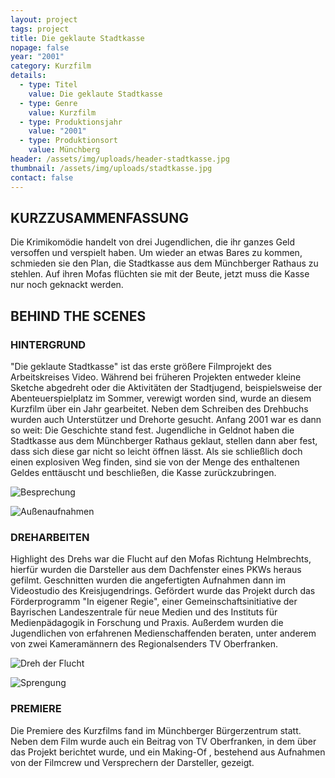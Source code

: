 ```yaml
---
layout: project
tags: project
title: Die geklaute Stadtkasse
nopage: false
year: "2001"
category: Kurzfilm
details:
  - type: Titel
    value: Die geklaute Stadtkasse
  - type: Genre
    value: Kurzfilm
  - type: Produktionsjahr
    value: "2001"
  - type: Produktionsort
    value: Münchberg
header: /assets/img/uploads/header-stadtkasse.jpg
thumbnail: /assets/img/uploads/stadtkasse.jpg
contact: false
---
```

## KURZ­ZUSAMMEN­FASSUNG

Die Krimikomödie handelt von drei Jugendlichen, die ihr ganzes Geld versoffen und verspielt haben. Um wieder an etwas Bares zu kommen, schmieden sie den Plan, die Stadtkasse aus dem Münchberger Rathaus zu stehlen. Auf ihren Mofas flüchten sie mit der Beute, jetzt muss die Kasse nur noch geknackt werden.

## BEHIND THE SCENES

### HINTERGRUND

"Die geklaute Stadtkasse" ist das erste größere Filmprojekt des Arbeitskreises Video. Während bei früheren Projekten entweder kleine Sketche abgedreht oder die Aktivitäten der Stadtjugend, beispielsweise der Abenteuerspielplatz im Sommer, verewigt worden sind, wurde an diesem Kurzfilm über ein Jahr gearbeitet. Neben dem Schreiben des Drehbuchs wurden auch Unterstützer und Drehorte gesucht. Anfang 2001 war es dann so weit: Die Geschichte stand fest. Jugendliche in Geldnot haben die Stadtkasse aus dem Münchberger Rathaus geklaut, stellen dann aber fest, dass sich diese gar nicht so leicht öffnen lässt. Als sie schließlich doch einen explosiven Weg finden, sind sie von der Menge des enthaltenen Geldes enttäuscht und beschließen, die Kasse zurückzubringen.

![Besprechung](/assets/img/uploads/stadtkasse1.jpg "Besprechung während des Drehs")

![Außenaufnahmen](/assets/img/uploads/stadtkasse2.jpg "Außenaufnahmen")

### DREHARBEITEN

Highlight des Drehs war die Flucht auf den Mofas Richtung Helmbrechts, hierfür wurden die Darsteller aus dem Dachfenster eines PKWs heraus gefilmt. Geschnitten wurden die angefertigten Aufnahmen dann im Videostudio des Kreisjugendrings. Gefördert wurde das Projekt durch das Förderprogramm "In eigener Regie", einer Gemeinschaftsinitiative der Bayrischen Landeszentrale für neue Medien und des Instituts für Medienpädagogik in Forschung und Praxis. Außerdem wurden die Jugendlichen von erfahrenen Medienschaffenden beraten, unter anderem von zwei Kameramännern des Regionalsenders TV Oberfranken.

![Dreh der Flucht](/assets/img/uploads/stadtkasse3.jpg "Dreh der Flucht")

![Sprengung](/assets/img/uploads/stadtkasse4.jpg "Sprengung der Stadtkasse")



### PREMIERE

Die Premiere des Kurzfilms fand im Münchberger Bürgerzentrum statt. Neben dem Film wurde auch ein Beitrag von TV Oberfranken, in dem über das Projekt berichtet wurde, und ein Making-Of , bestehend aus Aufnahmen von der Filmcrew und Versprechern der Darsteller, gezeigt.